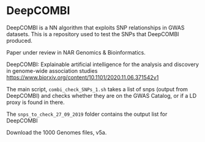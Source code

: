 # DeepCOMBI
DeepCOMBI is a NN algorithm that exploits SNP relationships in GWAS datasets. This is a repository used to test the SNPs that DeepCOMBI produced. 

Paper under review in NAR Genomics & Bioinformatics.

DeepCOMBI: Explainable artificial intelligence for the analysis and discovery in genome-wide association studies https://www.biorxiv.org/content/10.1101/2020.11.06.371542v1 

The main script, `combi_check_SNPs_1.sh` takes a list of snps (output from DeepCOMBI) and checks whether they are on the GWAS Catalog, or if a LD proxy is found in there.

The `snps_to_check_27_09_2019` folder contains the output list for DeepCOMBI

Download the 1000 Genomes files, v5a.

